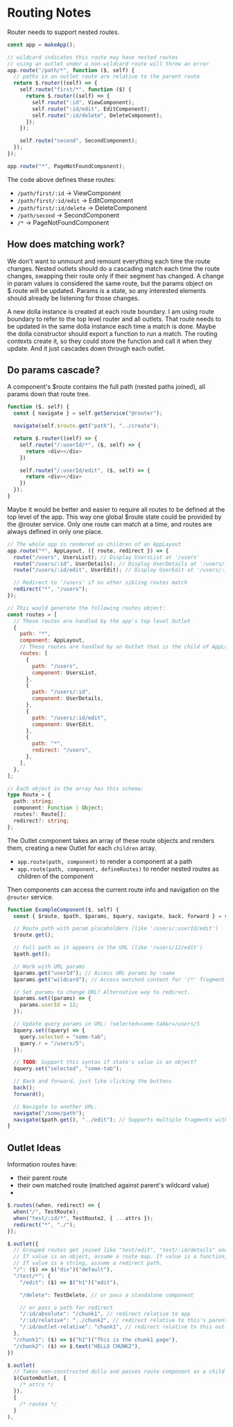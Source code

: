 # Routing Notes

Router needs to support nested routes.

```js
const app = makeApp();

// wildcard indicates this route may have nested routes
// using an outlet under a non-wildcard route will throw an error
app.route("/path/*", function ($, self) {
  // paths in an outlet route are relative to the parent route
  return $.router((self) => {
    self.route("first/*", function ($) {
      return $.router((self) => {
        self.route(":id", ViewComponent);
        self.route(":id/edit", EditComponent);
        self.route(":id/delete", DeleteComponent);
      });
    });

    self.route("second", SecondComponent);
  });
});

app.route("*", PageNotFoundComponent);
```

The code above defines these routes:

- `/path/first/:id` -> ViewComponent
- `/path/first/:id/edit` -> EditComponent
- `/path/first/:id/delete` -> DeleteComponent
- `/path/second` -> SecondComponent
- `/*` -> PageNotFoundComponent

## How does matching work?

We don't want to unmount and remount everything each time the route changes. Nested outlets should do a cascading match each time the route changes, swapping their route only if their segment has changed. A change in param values is considered the same route, but the params object on $.route will be updated. Params is a state, so any interested elements should already be listening for those changes.

A new dolla instance is created at each route boundary. I am using route boundary to refer to the top level router and all outlets. That route needs to be updated in the same dolla instance each time a match is done. Maybe the dolla constructor should export a function to run a match. The routing contexts create it, so they could store the function and call it when they update. And it just cascades down through each outlet.

## Do params cascade?

A component's $route contains the full path (nested paths joined), all params down that route tree.

```js
function ($, self) {
  const { navigate } = self.getService("@router");

  navigate(self.$route.get("path"), "../create");

  return $.router((self) => {
    self.route("/:userId/*", ($, self) => {
      return <div></div>
    })

    self.route("/:userId/edit", ($, self) => {
      return <div></div>
    })
  });
}

```

Maybe it would be better and easier to require all routes to be defined at the top level of the app. This way one global $route state could be provided by the @router service. Only one route can match at a time, and routes are always defined in only one place.

```js
// The whole app is rendered as children of an AppLayout
app.route("*", AppLayout, ({ route, redirect }) => {
  route("/users", UsersList); // Display UsersList at '/users'
  route("/users/:id", UserDetails); // Display UserDetails at '/users/:id/
  route("/users/:id/edit", UserEdit); // Display UserEdit at '/users/:id/edit'

  // Redirect to '/users' if no other sibling routes match
  redirect("*", "/users");
});

// This would generate the following routes object:
const routes = [
  // These routes are handled by the app's top level Outlet
  {
    path: "*",
    component: AppLayout,
    // These routes are handled by an Outlet that is the child of AppLayout
    routes: [
      {
        path: "/users",
        component: UsersList,
      },
      {
        path: "/users/:id",
        component: UserDetails,
      },
      {
        path: "/users/:id/edit",
        component: UserEdit,
      },
      {
        path: "*",
        redirect: "/users",
      },
    ],
  },
];
```

```ts
// Each object in the array has this schema:
type Route = {
  path: string;
  component: Function | Object;
  routes?: Route[];
  redirect?: string;
};
```

The Outlet component takes an array of these route objects and renders them, creating a new Outlet for each `children` array.

- `app.route(path, component)` to render a component at a path
- `app.route(path, component, defineRoutes)` to render nested routes as children of the component

Then components can access the current route info and navigation on the `@router` service.

```js
function ExampleComponent($, self) {
  const { $route, $path, $params, $query, navigate, back, forward } = self.getService("@router");

  // Route path with param placeholders (like '/users/:userId/edit')
  $route.get();

  // Full path as it appears in the URL (like '/users/12/edit')
  $path.get();

  // Work with URL params
  $params.get("userId"); // Access URL params by :name
  $params.get("wildcard"); // Access matched content for '/*' fragment of route

  // Set params to change URL? Alternative way to redirect.
  $params.set((params) => {
    params.userId = 12;
  });

  // Update query params in URL: ?selected=some-tab&r=/users/5
  $query.set((query) => {
    query.selected = "some-tab";
    query.r = "/users/5";
  });

  // TODO: Support this syntax if state's value is an object?
  $query.set("selected", "some-tab");

  // Back and forward, just like clicking the buttons
  back();
  forward();

  // Navigate to another URL:
  navigate("/some/path");
  navigate($path.get(), "../edit"); // Supports multiple fragments with relative paths
}
```

## Outlet Ideas

Information routes have:

- their parent route
- their own matched route (matched against parent's wildcard value)
-

```js
$.routes((when, redirect) => {
  when("/", TestRoute);
  when("test/:id/*", TestRoute2, { ...attrs });
  redirect("*", "./");
});

$.outlet({
  // Grouped routes get joined like "test/edit", "test/:id/details" and matched in this outlet.
  // If value is an object, assume a route map. If value is a function, assume a component.
  // If value is a string, assume a redirect path.
  "/": ($) => $("div")("default"),
  "/test/*": {
    "/edit": ($) => $("h1")("edit"),

    "/delete": TestDelete, // or pass a standalone component

    // or pass a path for redirect
    "/:id/absolute": "/chunk1", // redirect relative to app
    "/:id/relative": "../chunk2", // redirect relative to this's parent's "/chunk2", just like a file path
    "/:id/outlet-relative": "chunk1", // redirect relative to this outlet
  },
  "/chunk1": ($) => $("h1")("This is the chunk1 page"),
  "/chunk2": ($) => $.text("HELLO CHUNK2"),
})

$.outlet(
  // Takes non-constructed dolla and passes route component as a child (needs reactive $children then?)
  $(CustomOutlet, {
    /* attrs */
  }),
  {
    /* routes */
  }
),
```
